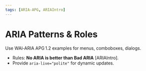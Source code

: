 ```yaml
---
tags: [ARIA-APG, ARIAIntro]
---
```

# ARIA Patterns & Roles

Use WAI‑ARIA APG 1.2 examples for menus, comboboxes, dialogs.
* Rules: **No ARIA is better than Bad ARIA** [ARIAIntro].
* Provide `aria-live="polite"` for dynamic updates.